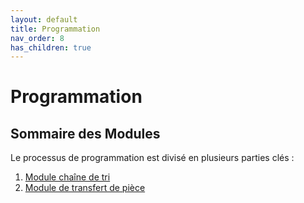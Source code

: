 ```yaml
---
layout: default
title: Programmation
nav_order: 8
has_children: true
---
```


# Programmation

## Sommaire des Modules

Le processus de programmation est divisé en plusieurs parties clés :

1. [Module chaîne de tri](module_1.md)
2. [Module de transfert de pièce](module_2.md)
